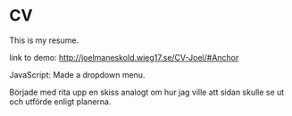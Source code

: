 # CV

This is my resume.

link to demo: http://joelmaneskold.wieg17.se/CV-Joel/#Anchor

JavaScript: Made a dropdown menu.

Började med rita upp en skiss analogt om hur jag ville att sidan skulle se ut och utförde enligt planerna.
